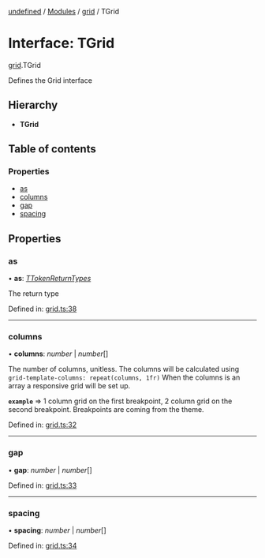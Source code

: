 [undefined](../README.md) / [Modules](../modules.md) / [grid](../modules/grid.md) / TGrid

# Interface: TGrid

[grid](../modules/grid.md).TGrid

Defines the Grid interface

## Hierarchy

* **TGrid**

## Table of contents

### Properties

- [as](grid.tgrid.md#as)
- [columns](grid.tgrid.md#columns)
- [gap](grid.tgrid.md#gap)
- [spacing](grid.tgrid.md#spacing)

## Properties

### as

• **as**: [*TTokenReturnTypes*](../modules/grid.md#ttokenreturntypes)

The return type

Defined in: [grid.ts:38](https://github.com/osequi/test-typedoc/blob/9023e58/grid.ts#L38)

___

### columns

• **columns**: *number* \| *number*[]

The number of columns, unitless.
The columns will be calculated using `grid-template-columns: repeat(columns, 1fr)`
When the columns is an array a responsive grid will be set up.

**`example`** <Grid columns={[1,2]}> => 1 column grid on the first breakpoint, 2 column grid on the second breakpoint. Breakpoints are coming from the theme.

Defined in: [grid.ts:32](https://github.com/osequi/test-typedoc/blob/9023e58/grid.ts#L32)

___

### gap

• **gap**: *number* \| *number*[]

Defined in: [grid.ts:33](https://github.com/osequi/test-typedoc/blob/9023e58/grid.ts#L33)

___

### spacing

• **spacing**: *number* \| *number*[]

Defined in: [grid.ts:34](https://github.com/osequi/test-typedoc/blob/9023e58/grid.ts#L34)
